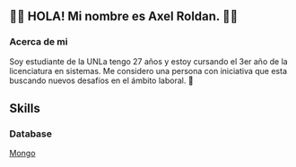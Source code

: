 ## :technologist: HOLA! Mi nombre es Axel Roldan. :technologist:


### Acerca de mi

Soy estudiante de la UNLa tengo 27 años y estoy cursando el 3er año de la licenciatura en sistemas. Me considero una persona con iniciativa que esta buscando nuevos desafíos en el ámbito laboral. :monocle_face:

## Skills 


### Database

[Mongo](https://img.shields.io/badge/BD-MongoDB-green)
